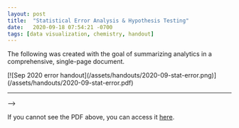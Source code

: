 ```yaml
---
layout: post
title:  "Statistical Error Analysis & Hypothesis Testing"
date:   2020-09-18 07:54:21 -0700
tags: [data visualization, chemistry, handout]
---
```


The following was created with the goal of summarizing analytics in a comprehensive, single-page document.

<!-->
[![Sep 2020 error handout](/assets/handouts/2020-09-stat-error.png)](/assets/handouts/2020-09-stat-error.pdf)

<hr>
-->

<object data="/assets/handouts/2020-09-stat-error.pdf" width="100%" height="800" type='application/pdf'/>

If you cannot see the PDF above, you can access it <a href="/assets/handouts/2020-09-stat-error.pdf" target="_blank" rel="noopener noreferrer">here</a>.